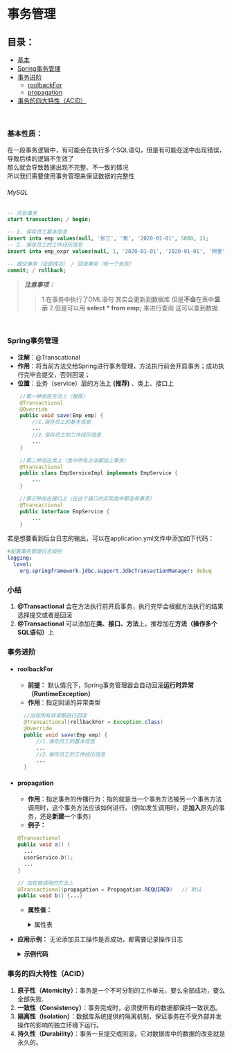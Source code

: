 # 事务管理
## 目录：
- [基本](#基本)
- [Spring事务管理](#spring事务管理)
- [事务进阶](#事务进阶)
  - [roolbackFor](#roolbackfor)
  - [propagation](#propagation)
- [事务的四大特性（ACID）](#事务的四大特性acid)

<br>

### 基本性质：
在一段事务逻辑中，有可能会在执行多个SQL语句，但是有可能在途中出现错误，导致后续的逻辑不生效了<br>
那么就会导致数据出现不完整、不一致的情况<br>
所以我们需要使用事务管理来保证数据的完整性<br>

###### MySQL
```sql
-- 开启事务
start transaction; / begin;

-- 1. 保存员工基本信息
insert into emp values(null, '张三', '男', '2020-01-01', 5000, 1);
-- 2. 保存员工的工作经历信息
insert into emp_expr values(null, 1, '2020-01-01', '2020-01-01', '阿里', 'Java开发');

-- 提交事务（全部成功） / 回滚事务（有一个失败）
commit; / rollback;
```

> ***注意事项：***
>> 1.在事务中执行了DML语句 其实会更新到数据库 但是**不会**在表中**显示**
>> 2.但是可以用 **select * from emp;** 来进行查询 这可以查到数据

<br>

### Spring事务管理
* **注解**：@Transcational
* **作用**：将当前方法交给Spring进行事务管理，方法执行前会开启事务；成功执行完毕会提交，否则回滚；
* **位置**：业务（service）层的方法上 __(推荐)__ 、类上、接口上
```java
    //第一种加在方法上（推荐）
    @Transactional
    @Override
    public void save(Emp emp) {
        //1.保存员工的基本信息
        ...
        //2.保存员工的工作经历信息
        ...
    }
```
```java
    //第二种加在类上（类中所有方法都加上事务）
    @Transactional
    public class EmpServiceImpl implements EmpService {
        ...
    }
```
```java
    //第三种加在接口上（在这个接口的实现类中都会有事务）
    @Transactional
    public interface EmpService {
        ...
    }
```
若是想要看到后台日志的输出，可以在application.yml文件中添加如下代码：
```yaml
#配置事务管理日志级别
logging:
  level:
    org.springframework.jdbc.support.JdbcTransactionManager: debug
```

### 小结
1. **@Transactional** 会在方法执行前开启事务，执行完毕会根据方法执行的结果选择提交或者是回滚
2. **@Transactional** 可以添加在**类、接口、方法**上。推荐加在<b>方法（操作多个SQL语句）</b>上

### 事务进阶
* #### roolbackFor
  * **前提：** 默认情况下，Spring事务管理器会自动回滚<b>运行时异常（RuntimeException）</b>
  * **作用**：指定回滚的异常类型
  ```java
    //出现所有异常都进行回滚
    @Transactional(rollbackFor = Exception.class)
    @Override
    public void save(Emp emp) {
        //1.保存员工的基本信息
        ...
        //2.保存员工的工作经历信息
        ...
    }
  ```

* #### propagation
  * **作用**：指定事务的传播行为：指的就是当一个事务方法被另一个事务方法调用时，这个事务方法应该如何进行。（例如发生调用时，是**加入**原先的事务，还是**新建**一个事务）
  * **例子：**
  ```java
  @Transactional
  public void a() {
    ...
    userService.b();
    ...
  }

  // 加在被调用的方法上
  @Transactional(propagation = Propagation.REQUIRED)   // 默认
  public void b() {...}
  ```
  * **属性值：**

    <details>
    <summary> 属性表 </summary>

    * REQUIRED（默认）：需要事务，有则**加入**，无则**创建**
    * REQUIRES_NEW：需要新事务，无论有无，**总是创建**新事物
    * SUPPORTS：支持事务，有则**加入**，无也**不创建**
    * NOT_SUPPORTED：不支持事务，无则**继续运行**，有则**挂起事务后再运行**。
    * MANDATORY：必须**有**事务，否则抛异常。
    * NEVER：必须**没有**事务，否则抛异常。
    * ...

    </details>

* **应用示例：** 无论添加员工操作是否成功，都需要记录操作日志

  <details>
  <summary> <b>示例代码</b> </summary>
  
  ```java
  //首先是实体类
  @Data
  @NoArgsConstructor
  @AllArgsConstructor
  public class EmpLog {
      private Integer id;
      private LocalDateTime operateTime;
      private String info;
  }
  ```
  ```java
  //接着是Mapper接口
  @Mapper
  public interface EmpLogMapper {
      @Insert("insert into emp_log(operate_time, info) values(#{operateTime},#{info})")
      public void insert(EmpLog empLog);
  }
  ```
  ```java
  // 接下来是Service接口 以及实现类
  // Service接口
  public interface EmpLogService {
      public void insertLog(EmpLog empLog);
  }
  
  // Service实现类
  @Service
  public class EmpLogServiceImpl implements EmpLogService {
      @Autowired
      private EmpLogMapper empLogMapper;
  
      // 开启新的事务 以便无论是添加成功还是失败 都会记录日志
      @Transactional(propagation = Propagation.REQUIRES_NEW)
      @Override
      public void insertLog(EmpLog empLog) {
          empLogMapper.insert(empLog);
      }
  }
  ```
  ```java
  // 需要记录操作的代码部分 EmpServiceImpl 类
  @Service
  public class EmpServiceImpl implements EmpService {
      @Autowired
      private EmpMapper empMapper;
      @Autowired
      private EmpExprMapper empExprMapper;
      /*
      为什么选用 Service 层？
      因为 @Transactional 注解是加在 Service 层上的
      所以我们研究事务传播行为的时候 方法需要被事务管理
      这里选用注入 Service 层
      */
      @Autowired
      private EmpLogService empLogService;
  
       /**
       * 新增员工
       * @param emp 新增员工信息
       */
      @Transactional  // 开启事务
      @Override
      public void save(Emp emp) {
          //改写成try finally 块 是try中抛出异常之后 finally是必定会执行的
          try {
              //1.保存员工的基本信息
              ...
              //2.保存员工的工作经历信息
              ...
          } finally {
              EmpLog empLog = new EmpLog(null, LocalDateTime.now(), "新增员工：" + emp);
              empLogService.insertLog(empLog);
          }
      }
  }
  ```
  
  </details>

### 事务的四大特性（ACID）
1. **原子性（Atomicity）**：事务是一个不可分割的工作单元，要么全部成功，要么全部失败.
2. **一致性（Consistency）**：事务完成时，必须使所有的数据都保持一致状态。
3. **隔离性（Isolation）**：数据库系统提供的隔离机制，保证事务在不受外部并发操作的影响的独立环境下运行。
4. **持久性（Durability）**：事务一旦提交或回滚，它对数据库中的数据的改变就是永久的。